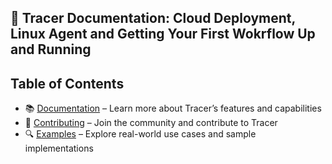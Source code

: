 <h2 align="left">
🦡 Tracer Documentation: Cloud Deployment, Linux Agent and Getting Your First Wokrflow Up and Running
</h2>

## Table of Contents
- 📚 [Documentation](./DOCUMENTATION.md) – Learn more about Tracer’s features and capabilities
- 🤝 [Contributing](./CONTRIBUTING.md) – Join the community and contribute to Tracer
- 🔍 [Examples](./EXAMPLES.md) – Explore real-world use cases and sample implementations
